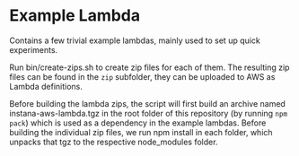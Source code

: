Example Lambda
==============

Contains a few trivial example lambdas, mainly used to set up quick experiments.

Run bin/create-zips.sh to create zip files for each of them. The resulting zip files can be found in the `zip` subfolder, they can be uploaded to AWS as Lambda definitions.

Before building the lambda zips, the script will first build an archive named instana-aws-lambda.tgz in the root folder of this repository (by running `npm pack`) which is used as a dependency in the example lambdas. Before building the individual zip files, we run npm install in each folder, which unpacks that tgz to the respective node_modules folder.
